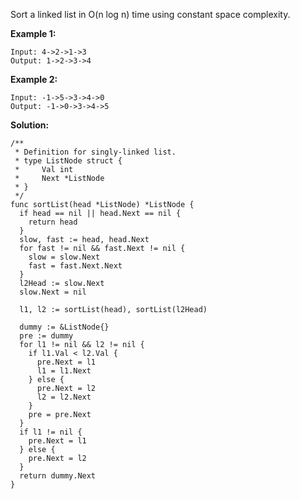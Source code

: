 Sort a linked list in O(n log n) time using constant space complexity.

**Example 1:**
```
Input: 4->2->1->3
Output: 1->2->3->4
```

**Example 2:**
```
Input: -1->5->3->4->0
Output: -1->0->3->4->5
```

**Solution:**

```golang
/**
 * Definition for singly-linked list.
 * type ListNode struct {
 *     Val int
 *     Next *ListNode
 * }
 */
func sortList(head *ListNode) *ListNode {
  if head == nil || head.Next == nil {
    return head
  }
  slow, fast := head, head.Next
  for fast != nil && fast.Next != nil {
    slow = slow.Next
    fast = fast.Next.Next
  }
  l2Head := slow.Next
  slow.Next = nil

  l1, l2 := sortList(head), sortList(l2Head)

  dummy := &ListNode{}
  pre := dummy
  for l1 != nil && l2 != nil {
    if l1.Val < l2.Val {
      pre.Next = l1
      l1 = l1.Next
    } else {
      pre.Next = l2
      l2 = l2.Next
    }
    pre = pre.Next
  }
  if l1 != nil {
    pre.Next = l1
  } else {
    pre.Next = l2
  }
  return dummy.Next
}
```
